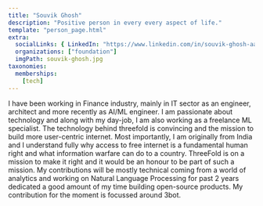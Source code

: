 ```yaml
---
title: "Souvik Ghosh"
description: "Positive person in every every aspect of life."
template: "person_page.html"
extra:
  socialLinks: { LinkedIn: "https://www.linkedin.com/in/souvik-ghosh-aaa30470/"}
  organizations: ["foundation"]
  imgPath: souvik-ghosh.jpg
taxonomies:
  memberships:
    [tech]
---
```


I have been working in Finance industry, mainly in IT sector as an engineer, architect and more recently as AI/ML engineer. I am passionate about technology and along with my day-job, I am also working as a freelance ML specialist. The technology behind threefold is convincing and the mission to build more user-centric internet. Most importantly, I am originally from India and I understand fully why access to free internet is a fundamental human right and what information warfare can do to a country. ThreeFold is on a mission to make it right and it would be an honour to be part of such a mission. My contributions will be mostly technical coming from a world of analytics and working on Natural Language Processing for past 2 years dedicated a good amount of my time building open-source products. My contribution for the moment is focussed around 3bot.
